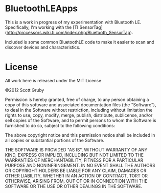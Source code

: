 BluetoothLEApps
===============

This is a work in progress of my experimentation with Bluetooth LE. Specifically, I'm working with the [TI SensorTag] (http://processors.wiki.ti.com/index.php/Bluetooth_SensorTag).

Included is some common BluetoothLE code to make it easier to scan and discover devices and characteristics.

License
===========
All work here is released under the MIT License

©2012 Scott Gruby

Permission is hereby granted, free of charge, to any person obtaining a copy of this software and associated documentation files (the "Software"), to deal in the Software without restriction, including without limitation the rights to use, copy, modify, merge, publish, distribute, sublicense, and/or sell copies of the Software, and to permit persons to whom the Software is furnished to do so, subject to the following conditions:

The above copyright notice and this permission notice shall be included in all copies or substantial portions of the Software.

THE SOFTWARE IS PROVIDED "AS IS", WITHOUT WARRANTY OF ANY KIND, EXPRESS OR IMPLIED, INCLUDING BUT NOT LIMITED TO THE WARRANTIES OF MERCHANTABILITY, FITNESS FOR A PARTICULAR PURPOSE AND NONINFRINGEMENT. IN NO EVENT SHALL THE AUTHORS OR COPYRIGHT HOLDERS BE LIABLE FOR ANY CLAIM, DAMAGES OR OTHER LIABILITY, WHETHER IN AN ACTION OF CONTRACT, TORT OR OTHERWISE, ARISING FROM, OUT OF OR IN CONNECTION WITH THE SOFTWARE OR THE USE OR OTHER DEALINGS IN THE SOFTWARE.